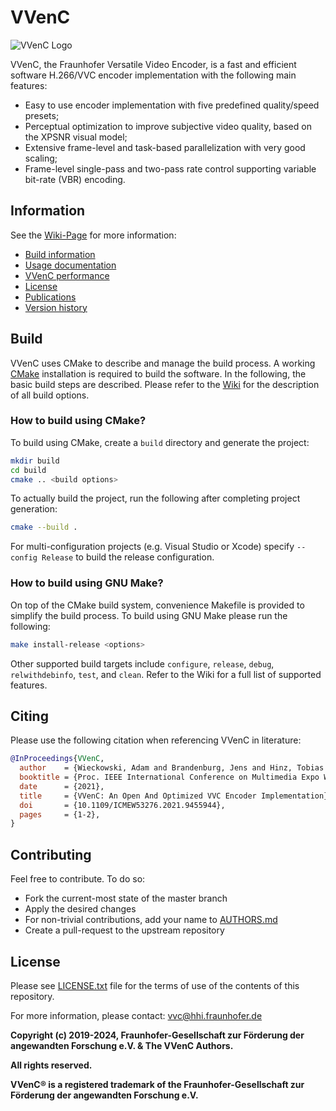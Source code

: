 # VVenC

![VVenC Logo](https://github.com/fraunhoferhhi/vvenc/wiki/img/VVenC_RGB_small.png)

VVenC, the Fraunhofer Versatile Video Encoder, is a fast and efficient software H.266/VVC encoder implementation with the following main features:
- Easy to use encoder implementation with five predefined quality/speed presets;
- Perceptual optimization to improve subjective video quality, based on the XPSNR visual model;
- Extensive frame-level and task-based parallelization with very good scaling;
- Frame-level single-pass and two-pass rate control supporting variable bit-rate (VBR) encoding.

## Information

See the [Wiki-Page](https://github.com/fraunhoferhhi/vvenc/wiki) for more information:

* [Build information](https://github.com/fraunhoferhhi/vvenc/wiki/Build)
* [Usage documentation](https://github.com/fraunhoferhhi/vvenc/wiki/Usage)
* [VVenC performance](https://github.com/fraunhoferhhi/vvenc/wiki/Encoder-Performance)
* [License](https://github.com/fraunhoferhhi/vvenc/wiki/License)
* [Publications](https://github.com/fraunhoferhhi/vvenc/wiki/Publications)
* [Version history](https://github.com/fraunhoferhhi/vvenc/wiki/Changelog)

## Build

VVenC uses CMake to describe and manage the build process. A working [CMake](https://cmake.org/) installation is required to build the software. In the following, the basic build steps are described. Please refer to the [Wiki](https://github.com/fraunhoferhhi/vvenc/wiki/Build) for the description of all build options.

### How to build using CMake?

To build using CMake, create a `build` directory and generate the project:

```sh
mkdir build
cd build
cmake .. <build options>
```

To actually build the project, run the following after completing project generation:

```sh
cmake --build .
```

For multi-configuration projects (e.g. Visual Studio or Xcode) specify `--config Release` to build the release configuration.

### How to build using GNU Make?

On top of the CMake build system, convenience Makefile is provided to simplify the build process. To build using GNU Make please run the following:

```sh
make install-release <options>
```

Other supported build targets include `configure`, `release`, `debug`, `relwithdebinfo`, `test`,  and `clean`. Refer to the Wiki for a full list of supported features.

## Citing

Please use the following citation when referencing VVenC in literature:

```bibtex
@InProceedings{VVenC,
  author    = {Wieckowski, Adam and Brandenburg, Jens and Hinz, Tobias and Bartnik, Christian and George, Valeri and Hege, Gabriel and Helmrich, Christian and Henkel, Anastasia and Lehmann, Christian and Stoffers, Christian and Zupancic, Ivan and Bross, Benjamin and Marpe, Detlev},
  booktitle = {Proc. IEEE International Conference on Multimedia Expo Workshops (ICMEW)},
  date      = {2021},
  title     = {VVenC: An Open And Optimized VVC Encoder Implementation},
  doi       = {10.1109/ICMEW53276.2021.9455944},
  pages     = {1-2},
}
```

## Contributing

Feel free to contribute. To do so:

* Fork the current-most state of the master branch
* Apply the desired changes
* For non-trivial contributions, add your name to [AUTHORS.md](./AUTHORS.md)
* Create a pull-request to the upstream repository

## License

Please see [LICENSE.txt](./LICENSE.txt) file for the terms of use of the contents of this repository.

For more information, please contact: vvc@hhi.fraunhofer.de

**Copyright (c) 2019-2024, Fraunhofer-Gesellschaft zur Förderung der angewandten Forschung e.V. & The VVenC Authors.**

**All rights reserved.**

**VVenC® is a registered trademark of the Fraunhofer-Gesellschaft zur Förderung der angewandten Forschung e.V.**
